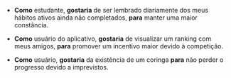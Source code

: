 - **Como** estudante, **gostaria** de ser lembrado diariamente dos meus hábitos ativos ainda não completados, **para** manter uma maior constância.  

- **Como** usuário do aplicativo, **gostaria** de visualizar um ranking com meus amigos, **para** promover um incentivo maior devido à competição.  

- **Como** usuário, **gostaria** da existência de um coringa **para** não perder o progresso devido a imprevistos.  
